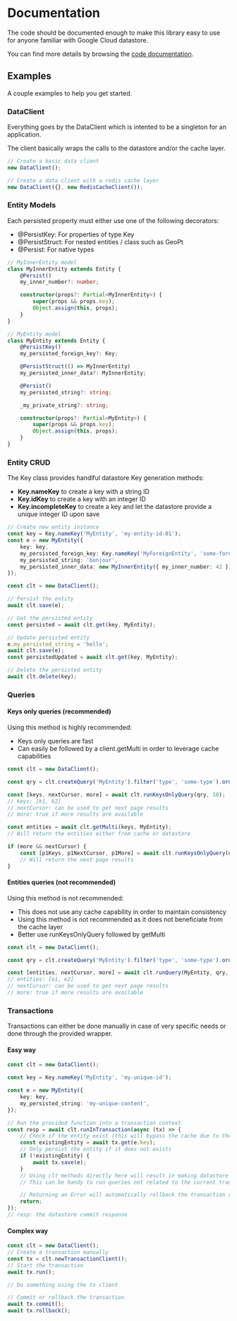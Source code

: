 # Documentation

The code should be documented enough to make this library easy to use for anyone familiar with Google Cloud datastore.

You can find more details by browsing the [code documentation](./lib).

## Examples

A couple examples to help you get started.

### DataClient

Everything goes by the DataClient which is intented to be a singleton for an application.

The client basically wraps the calls to the datastore and/or the cache layer.

```typescript
// Create a basic data client
new DataClient();

// Create a data client with a redis cache layer
new DataClient({}, new RedisCacheClient());
```

### Entity Models

Each persisted property must either use one of the following decorators:

-   @PersistKey: For properties of type Key
-   @PersistStruct: For nested entities / class such as GeoPt
-   @Persist: For native types

```typescript
// MyInnerEntity model
class MyInnerEntity extends Entity {
    @Persist()
    my_inner_number?: number;

    constructor(props?: Partial<MyInnerEntity>) {
        super(props && props.key);
        Object.assign(this, props);
    }
}

// MyEntity model
class MyEntity extends Entity {
    @PersistKey()
    my_persisted_foreign_key?: Key;

    @PersistStruct(() => MyInnerEntity)
    my_persisted_inner_data?: MyInnerEntity;

    @Persist()
    my_persisted_string?: string;

    _my_private_string?: string;

    constructor(props?: Partial<MyEntity>) {
        super(props && props.key);
        Object.assign(this, props);
    }
}
```

### Entity CRUD

The Key class provides handlful datastore Key generation methods:

-   **Key.nameKey** to create a key with a string ID
-   **Key.idKey** to create a key with an integer ID
-   **Key.incompleteKey** to create a key and let the datastore provide a unique integer ID upon save

```typescript
// Create new entity instance
const key = Key.nameKey('MyEntity', 'my-entity-id-01');
const e = new MyEntity({
    key: key,
    my_persisted_foreign_key: Key.nameKey('MyForeignEntity', 'some-foreign-id'),
    my_persisted_string: 'bonjour',
    my_persisted_inner_data: new MyInnerEntity({ my_inner_number: 42 }),
});

const clt = new DataClient();

// Persist the entity
await clt.save(e);

// Get the persisted entity
const persisted = await clt.get(key, MyEntity);

// Update persisted entity
e.my_persisted_string = 'hello';
await clt.save(e);
const persistedUpdated = await clt.get(key, MyEntity);

// Delete the persisted entity
await clt.delete(key);
```

### Queries

#### Keys only queries (recommended)

Using this method is highly recommended:

-   Keys only queries are fast
-   Can easily be followed by a client.getMulti in order to leverage cache capabilities

```typescript
const clt = new DataClient();

const qry = clt.createQuery('MyEntity').filter('type', 'some-type').order('created_at', { descending: true });

const [keys, nextCursor, more] = await clt.runKeysOnlyQuery(qry, 10);
// keys: [k1, k2]
// nextCursor: can be used to get next page results
// more: true if more results are available

const entities = await clt.getMulti(keys, MyEntity);
// Will return the entities either from cache or datastore

if (more && nextCursor) {
    const [p1Keys, p1NextCursor, p1More] = await clt.runKeysOnlyQuery(qry, 10, nextCursor);
    // Will return the next page results
}
```

#### Entities queries (not recommended)

Using this method is not recommended:

-   This does not use any cache capability in order to maintain consistency
-   Using this method is not recommended as it does not beneficiate from the cache layer
-   Better use runKeysOnlyQuery followed by getMulti

```typescript
const clt = new DataClient();

const qry = clt.createQuery('MyEntity').filter('type', 'some-type').order('created_at', { descending: true });

const [entities, nextCursor, more] = await clt.runQuery(MyEntity, qry, 10);
// entities: [e1, e2]
// nextCursor: can be used to get next page results
// more: true if more results are available
```

### Transactions

Transactions can either be done manually in case of very specific needs or done through the provided wrapper.

#### Easy way

```typescript
const clt = new DataClient();

const key = Key.nameKey('MyEntity', 'my-unique-id');

const e = new MyEntity({
    key: key,
    my_persisted_string: 'my-unique-content',
});

// Run the provided function into a transaction context
const resp = await clt.runInTransaction(async (tx) => {
    // Check if the entity exist (this will bypass the cache due to the transaction context)
    const existingEntity = await tx.get(e.key);
    // Only persist the entity if it does not exists
    if (!existingEntity) {
        await tx.save(e);
    }
    // Using clt methods directly here will result in making datastore and/or cache calls outside the transaction context
    // This can be handy to run queries not related to the current transaction without causing contention or having to worry about transaction limitations

    // Returning an Error will automatically rollback the transaction and raise the same error
    return;
});
// resp: the datastore commit response
```

#### Complex way

```typescript
const clt = new DataClient();
// Create a transaction manually
const tx = clt.newTransactionClient();
// Start the transaction
await tx.run();

// Do something using the tx client

// Commit or rollback the transaction
await tx.commit();
await tx.rollback();
```
